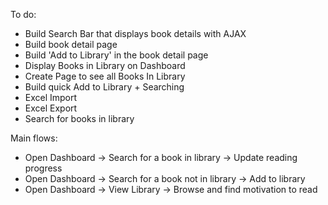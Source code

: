 To do:

- Build Search Bar that displays book details with AJAX
- Build book detail page
- Build 'Add to Library' in the book detail page
- Display Books in Library on Dashboard
- Create Page to see all Books In Library
- Build quick Add to Library + Searching
- Excel Import
- Excel Export 
- Search for books in library

Main flows:
- Open Dashboard -> Search for a book in library -> Update reading progress
- Open Dashboard -> Search for a book not in library -> Add to library
- Open Dashboard -> View Library -> Browse and find motivation to read